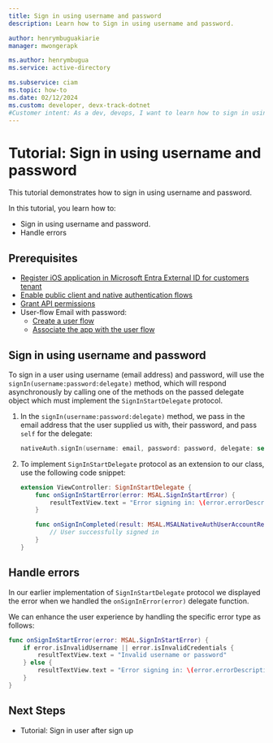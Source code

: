 ```yaml
---
title: Sign in using username and password
description: Learn how to Sign in using username and password.

author: henrymbuguakiarie
manager: mwongerapk

ms.author: henrymbugua
ms.service: active-directory

ms.subservice: ciam
ms.topic: how-to
ms.date: 02/12/2024
ms.custom: developer, devx-track-dotnet
#Customer intent: As a dev, devops, I want to learn how to sign in using username and password.
---
```


# Tutorial: Sign in using username and password

This tutorial demonstrates how to sign in using username and password.

In this tutorial, you learn how to:

- Sign in using username and password.
- Handle errors

## Prerequisites

- [Register iOS application in Microsoft Entra External ID for customers tenant](how-to-run-sample-ios-app.md#register-an-application)
- [Enable public client and native authentication flows](how-to-run-sample-ios-app.md#enable-public-client-flow-and-native-authentication-flows)
- [Grant API permissions](how-to-run-sample-ios-app.md#grant-api-permissions)
- User-flow Email with password:
  - [Create a user flow](how-to-run-sample-ios-app.md#create-a-user-flow)
  - [Associate the app with the user flow](how-to-run-sample-ios-app.md#associate-the-application-with-the-user-flow)

## Sign in using username and password

To sign in a user using username (email address) and password, will use the `signIn(username:password:delegate)` method, which will respond asynchronously by calling one of the methods on the passed delegate object which must implement the `SignInStartDelegate` protocol.

1. In the `signIn(username:password:delegate)` method, we pass in the email address that the user supplied us with, their password, and pass `self` for the delegate:

   ```swift
   nativeAuth.signIn(username: email, password: password, delegate: self)
   ```

1. To implement `SignInStartDelegate` protocol as an extension to our class, use the following code snippet:

   ```swift
   extension ViewController: SignInStartDelegate {
       func onSignInStartError(error: MSAL.SignInStartError) {
           resultTextView.text = "Error signing in: \(error.errorDescription ?? "no description")"
       }

       func onSignInCompleted(result: MSAL.MSALNativeAuthUserAccountResult) {
           // User successfully signed in
       }
   }
   ```

## Handle errors

In our earlier implementation of `SignInStartDelegate` protocol we displayed the error when we handled the `onSignInError(error)` delegate function.

We can enhance the user experience by handling the specific error type as follows:

```swift
func onSignInStartError(error: MSAL.SignInStartError) {
    if error.isInvalidUsername || error.isInvalidCredentials {
        resultTextView.text = "Invalid username or password"
    } else {
        resultTextView.text = "Error signing in: \(error.errorDescription ?? "no description")"
    }
}
```

## Next Steps

- Tutorial: Sign in user after sign up

